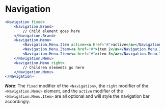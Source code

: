 # Navigation

```jsx
<Navigation fixed>
    <Navigation.Brand>
        // Child element goes here
    </Navigation.Brand>
    <Navigation.Menu>
        <Navigation.Menu.Item active><a href="#">active</a></Navigation.Menu.Item>
        <Navigation.Menu.Item><a href="#">item 2</a></Navigation.Menu.Item>
        <Navigation.Menu.Item><a href="#">item 3</a></Navigation.Menu.Item>
    </Navigation.Menu>
    <Navigation.Menu right>
        // Children elements go here
    </Navigation.Menu>
</Navigation>
```

**_Note_**: The `fixed` modifier of the `<Navigation>`, the `right` modifier of the `<Navigation.Menu>` element, and the `active` modifier of the `<Navigation.Menu.Item>` are all optional and will style the navigation bar accordingly.